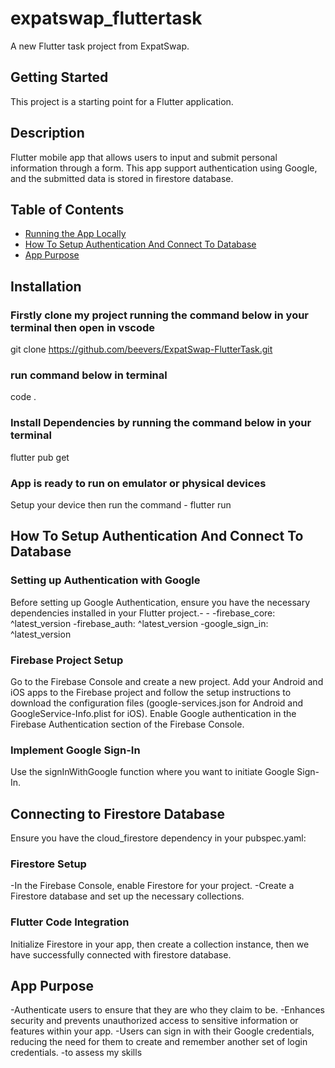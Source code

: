 # expatswap_fluttertask

A new Flutter task project from ExpatSwap.

## Getting Started

This project is a starting point for a Flutter application.

## Description

Flutter mobile app that allows users to input and submit personal information through a form. This app support authentication using Google, and the submitted data is stored in firestore database.


## Table of Contents

- [Running the App Locally](#running-the-app-locally)
- [How To Setup Authentication And Connect To Database](#how-to-setup-authentication-and-connect-to-database)
- [App Purpose](#app-purpose)

## Installation
### Firstly clone my project running the command below in your terminal then open in vscode
git clone https://github.com/beevers/ExpatSwap-FlutterTask.git
### run command below in terminal
code .
### Install Dependencies by running the command below in your terminal 
flutter pub get
### App is ready to run on emulator or physical devices
Setup your device then run the command - flutter run

## How To Setup Authentication And Connect To Database
### Setting up Authentication with Google
Before setting up Google Authentication, ensure you have the necessary dependencies installed in your Flutter project.- -  -firebase_core: ^latest_version
-firebase_auth: ^latest_version
-google_sign_in: ^latest_version
### Firebase Project Setup
Go to the Firebase Console and create a new project.
Add your Android and iOS apps to the Firebase project and follow the setup instructions to download the configuration files (google-services.json for Android and GoogleService-Info.plist for iOS).
Enable Google authentication in the Firebase Authentication section of the Firebase Console.
### Implement Google Sign-In
Use the signInWithGoogle function where you want to initiate Google Sign-In.

## Connecting to Firestore Database
Ensure you have the cloud_firestore dependency in your pubspec.yaml:
### Firestore Setup
-In the Firebase Console, enable Firestore for your project.
-Create a Firestore database and set up the necessary collections.
### Flutter Code Integration 
Initialize Firestore in your app, then create a collection instance, then we have successfully connected with firestore database.

## App Purpose
-Authenticate users to ensure that they are who they claim to be.
-Enhances security and prevents unauthorized access to sensitive information or features within your app.
-Users can sign in with their Google credentials, reducing the need for them to create and remember another set of login credentials.
-to assess my skills

